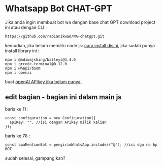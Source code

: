 # Whatsapp Bot CHAT-GPT

Jika anda ingin membuat bot wa dengan base chat GPT download project ini atau dengan CLI :
```
https://github.com/rabianikwan/WA-chatgpt.git
```
kemudian, jika belum memiliki node js: <a href = "https://github.com/nvm-sh/nvm/blob/master/README.md"> cara install disini</a>, jika sudah punya install library ini :

```
npm i @adiwajshing/baileys@4.4.0
npm i qrcode-terminal@0.12.0
npm i @hapi/boom
npm i openai
```
buat <a href='https://platform.openai.com/account/api-keys'>openAI APIkey jika belum punya</a>.

## edit bagian - bagian ini dalam main js
baris ke 11 :
```
const configuration = new Configuration({
  apiKey: "", //isi dengan APIkey milik kalian
});
```
baris ke 78 :
```
const apaMentionBot = pengirimWhatsApp.includes("@"); //isi dgn no hp BOT
```
sudah selesai, gampang kan?
